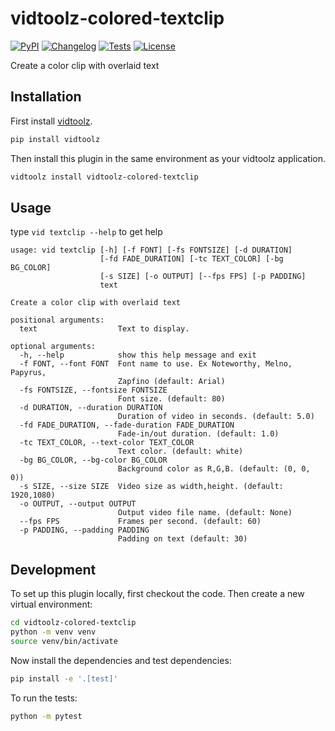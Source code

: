 # vidtoolz-colored-textclip

[![PyPI](https://img.shields.io/pypi/v/vidtoolz-colored-textclip.svg)](https://pypi.org/project/vidtoolz-colored-textclip/)
[![Changelog](https://img.shields.io/github/v/release/sukhbinder/vidtoolz-colored-textclip?include_prereleases&label=changelog)](https://github.com/sukhbinder/vidtoolz-colored-textclip/releases)
[![Tests](https://github.com/sukhbinder/vidtoolz-colored-textclip/workflows/Test/badge.svg)](https://github.com/sukhbinder/vidtoolz-colored-textclip/actions?query=workflow%3ATest)
[![License](https://img.shields.io/badge/license-Apache%202.0-blue.svg)](https://github.com/sukhbinder/vidtoolz-colored-textclip/blob/main/LICENSE)

Create a color clip with overlaid text

## Installation

First install [vidtoolz](https://github.com/sukhbinder/vidtoolz).

```bash
pip install vidtoolz
```

Then install this plugin in the same environment as your vidtoolz application.

```bash
vidtoolz install vidtoolz-colored-textclip
```
## Usage

type ``vid textclip --help`` to get help


```
usage: vid textclip [-h] [-f FONT] [-fs FONTSIZE] [-d DURATION]
                    [-fd FADE_DURATION] [-tc TEXT_COLOR] [-bg BG_COLOR]
                    [-s SIZE] [-o OUTPUT] [--fps FPS] [-p PADDING]
                    text

Create a color clip with overlaid text

positional arguments:
  text                  Text to display.

optional arguments:
  -h, --help            show this help message and exit
  -f FONT, --font FONT  Font name to use. Ex Noteworthy, Melno, Papyrus,
                        Zapfino (default: Arial)
  -fs FONTSIZE, --fontsize FONTSIZE
                        Font size. (default: 80)
  -d DURATION, --duration DURATION
                        Duration of video in seconds. (default: 5.0)
  -fd FADE_DURATION, --fade-duration FADE_DURATION
                        Fade-in/out duration. (default: 1.0)
  -tc TEXT_COLOR, --text-color TEXT_COLOR
                        Text color. (default: white)
  -bg BG_COLOR, --bg-color BG_COLOR
                        Background color as R,G,B. (default: (0, 0, 0))
  -s SIZE, --size SIZE  Video size as width,height. (default: 1920,1080)
  -o OUTPUT, --output OUTPUT
                        Output video file name. (default: None)
  --fps FPS             Frames per second. (default: 60)
  -p PADDING, --padding PADDING
                        Padding on text (default: 30)

```

## Development

To set up this plugin locally, first checkout the code. Then create a new virtual environment:
```bash
cd vidtoolz-colored-textclip
python -m venv venv
source venv/bin/activate
```
Now install the dependencies and test dependencies:
```bash
pip install -e '.[test]'
```
To run the tests:
```bash
python -m pytest
```
